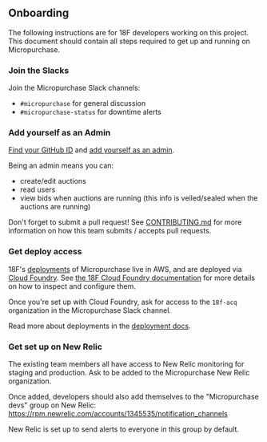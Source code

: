 ## Onboarding

The following instructions are for 18F developers working on this project. This
document should contain all steps required to get up and running on
Micropurchase.

### Join the Slacks

Join the Micropurchase Slack channels:

* `#micropurchase` for general discussion
* `#micropurchase-status` for downtime alerts

### Add yourself as an Admin

[Find your GitHub ID](http://caius.github.io/github_id/) and [add yourself as an
admin](../config/admins.yml).

Being an admin means you can:
* create/edit auctions
* read users
* view bids when auctions are running (this info is veiled/sealed when the
auctions are running)

Don't forget to submit a pull request! See
[CONTRIBUTING.md](../CONTRIBUTING.md) for more information on how this team submits
/ accepts pull requests.

### Get deploy access

18F's [deployments](http://12factor.net/codebase) of Micropurchase live in AWS,
and are deployed via [Cloud Foundry](http://www.cloudfoundry.org). See [the 18F
Cloud Foundry documentation](https://docs.cloud.gov) for more details on how to
inspect and configure them.

Once you're set up with Cloud Foundry, ask for access to the `18f-acq`
organization in the Micropurchase Slack channel.

Read more about deployments in the [deployment docs](deployment.md).

### Get set up on New Relic

The existing team members all have access to New Relic monitoring for staging
and production. Ask to be added to the Micropurchase New Relic organization.

Once added, developers should also add themselves to the "Micropurchase devs"
group on New Relic: https://rpm.newrelic.com/accounts/1345535/notification_channels

New Relic is set up to send alerts to everyone in this group by default.
